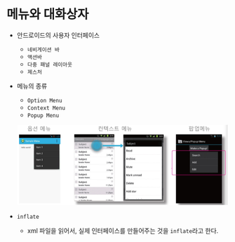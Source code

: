 # 메뉴와 대화상자

- 안드로이드의 사용자 인터페이스
    - `네비게이션 바`
    - `액션바`
    - `다중 패널 레이아웃`
    - `제스처`

- 메뉴의 종류
    - `Option Menu`
    - `Context Menu`
    - `Popup Menu`
    <p align="center"><img src="./asset/ch05/menu.png"></p>

- `inflate`
    - xml 파일을 읽어서, 실제 인터페이스를 만들어주는 것을 `inflate`라고 한다.